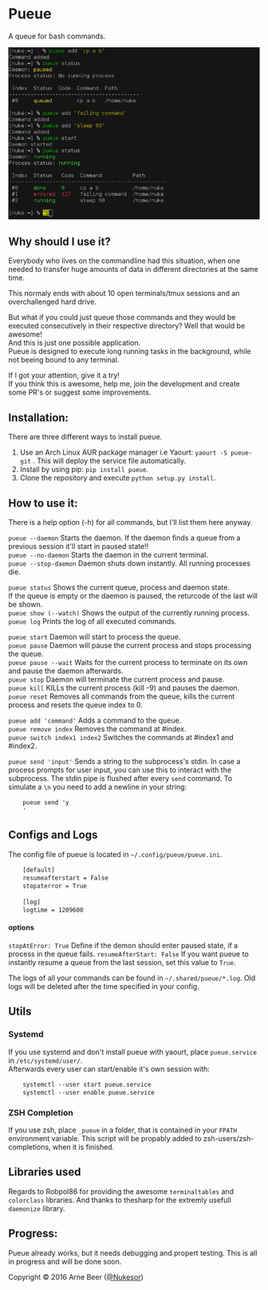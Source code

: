 # Pueue

A queue for bash commands.

![Pueue](https://raw.githubusercontent.com/Nukesor/images/master/pueue.png)

## Why should I use it?

Everybody who lives on the commandline had this situation, when one needed to transfer huge amounts of data in different directories at the same time.

This normaly ends with about 10 open terminals/tmux sessions and an overchallenged hard drive.

But what if you could just queue those commands and they would be executed consecutively in their respective directory? Well that would be awesome!  
And this is just one possible application.  
Pueue is designed to execute long running tasks in the background, while not beeing bound to any terminal.  

If I got your attention, give it a try!  
If you think this is awesome, help me, join the development and create some PR's or suggest some improvements.

## Installation:

There are three different ways to install pueue.

1. Use an Arch Linux AUR package manager i.e Yaourt: `yaourt -S pueue-git` . This will deploy the service file automatically.
2. Install by using pip: `pip install pueue`.
3. Clone the repository and execute `python setup.py install`.

## How to use it:

There is a help option (-h) for all commands, but I'll list them here anyway.

`pueue --daemon` Starts the daemon. If the daemon finds a queue from a previous session it'll start in paused state!!  
`pueue --no-daemon` Starts the daemon in the current terminal.  
`pueue --stop-daemon` Daemon shuts down instantly. All running processes die.  

`pueue status` Shows the current queue, process and daemon state.  
If the queue is empty or the daemon is paused, the returcode of the last will be shown.  
`pueue show (--watch)` Shows the output of the currently running process.  
`pueue log` Prints the log of all executed commands.  

`pueue start` Daemon will start to process the queue.  
`pueue pause` Daemon will pause the current process and stops processing the queue.  
`pueue pause --wait` Waits for the current process to terminate on its own and pause the daemon afterwards.  
`pueue stop` Daemon will terminate the current process and pause.  
`pueue kill` KILLs the current process (kill -9) and pauses the daemon.  
`pueue reset` Removes all commands from the queue, kills the current process and resets the queue index to 0.  

`pueue add 'command'` Adds a command to the queue.  
`pueue remove index` Removes the command at #index.  
`pueue switch index1 index2` Switches the commands at #index1 and #index2.  

`pueue send 'input'` Sends a string to the subprocess's stdin. In case a process prompts for user input, you can use this to interact with the subprocess.
The stdin pipe is flushed after every `send` command. To simulate a `\n` you need to add a newline in your string:

        pueue send 'y
        '

## Configs and Logs

The config file of pueue is located in `~/.config/pueue/pueue.ini`.

        [default]
        resumeafterstart = False
        stopaterror = True

        [log]
        logtime = 1209600

#### options

`stopAtError: True` Define if the demon should enter paused state, if a process in the queue fails.
`resumeAfterStart: False` If you want pueue to instantly resume a queue from the last session, set this value to `True`.

The logs of all your commands can be found in `~/.shared/pueue/*.log`. Old logs will be deleted after the time specified in your config.

## Utils

### Systemd
If you use systemd and don't install pueue with yaourt, place `pueue.service` in `/etc/systemd/user/`.  
Afterwards every user can start/enable it's own session with:  

        systemctl --user start pueue.service
        systemctl --user enable pueue.service

### ZSH Completion

If you use zsh, place `_pueue` in a folder, that is contained in your `FPATH` environment variable. This script will be propably added to zsh-users/zsh-completions, when it is finished.

## Libraries used

Regards to Robpol86 for providing the awesome `terminaltables` and `colorclass` libraries.
And thanks to thesharp for the extremly usefull `daemonize` library.

## Progress:
Pueue already works, but it needs debugging and propert testing. This is all in progress and will be done soon.

Copyright &copy; 2016 Arne Beer ([@Nukesor](https://github.com/Nukesor))
